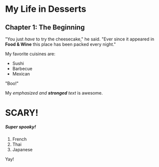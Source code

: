 # My Life in Desserts

## Chapter 1: The Beginning

"You just *have* to try the cheesecake," he said. "Ever since it appeared in
**Food & Wine** this place has been packed every night."

My favorite cuisines are:

* Sushi
* Barbecue
* Mexican

"Boo!"

My *emphasized and **stronged** text* is awesome.

# SCARY!

##### Super spooky!

1. French
1. Thai
1. Japanese

Yay!
